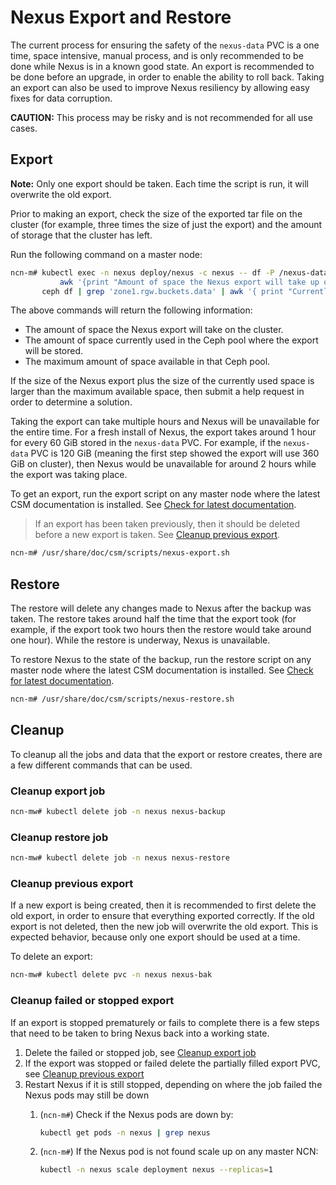 # Nexus Export and Restore

The current process for ensuring the safety of the `nexus-data` PVC is a one time, space intensive, manual process, and is only recommended to be done while Nexus is
in a known good state. An export is recommended to be done before an upgrade, in order to enable the ability to roll back. Taking an export can also be used to improve
Nexus resiliency by allowing easy fixes for data corruption.

**CAUTION:** This process may be risky and is not recommended for all use cases.

## Export

**Note:** Only one export should be taken. Each time the script is run, it will overwrite the old export.

Prior to making an export, check the size of the exported tar file on the cluster (for example, three times the size of just the export) and the amount of storage
that the cluster has left.

Run the following command on a master node:

```bash
ncn-m# kubectl exec -n nexus deploy/nexus -c nexus -- df -P /nexus-data | grep '/nexus-data' |
           awk '{print "Amount of space the Nexus export will take up on cluster: "(($3 * 3)/1048576)" GiB";}' &&
       ceph df | grep 'zone1.rgw.buckets.data' | awk '{ print "Currently used: " $7 $8 ", Max Available " $10 $11;}'
```

The above commands will return the following information:

- The amount of space the Nexus export will take on the cluster.
- The amount of space currently used in the Ceph pool where the export will be stored.
- The maximum amount of space available in that Ceph pool.

If the size of the Nexus export plus the size of the currently used space is larger than the maximum available space,
then submit a help request in order to determine a solution.

Taking the export can take multiple hours and Nexus will be unavailable for the entire time. For a fresh install of Nexus, the export takes around
1 hour for every 60 GiB stored in the `nexus-data` PVC. For example, if the `nexus-data` PVC is 120 GiB (meaning the first step showed the export will
use 360 GiB on cluster), then Nexus would be unavailable for around 2 hours while the export was taking place.

To get an export, run the export script on any master node where the latest CSM documentation is installed. See
[Check for latest documentation](../../update_product_stream/index.md#check-for-latest-documentation).

> If an export has been taken previously, then it should be deleted before a new export is taken. See [Cleanup previous export](#cleanup-previous-export).

```bash
ncn-m# /usr/share/doc/csm/scripts/nexus-export.sh
```

## Restore

The restore will delete any changes made to Nexus after the backup was taken. The restore takes around half the time that the export took
(for example, if the export took two hours then the restore would take around one hour). While the restore is underway, Nexus is unavailable.

To restore Nexus to the state of the backup, run the restore script on any master node where the latest CSM documentation is installed. See
[Check for latest documentation](../../update_product_stream/index.md#check-for-latest-documentation).

```bash
ncn-m# /usr/share/doc/csm/scripts/nexus-restore.sh
```

## Cleanup

To cleanup all the jobs and data that the export or restore creates, there are a few different commands that can be used.

### Cleanup export job

```bash
ncn-mw# kubectl delete job -n nexus nexus-backup
```

### Cleanup restore job

```bash
ncn-mw# kubectl delete job -n nexus nexus-restore
```

### Cleanup previous export

If a new export is being created, then it is recommended to first delete the old export, in order to ensure that everything exported correctly.
If the old export is not deleted, then the new job will overwrite the old export. This is expected behavior, because only one export should be used at a time.

To delete an export:

```bash
ncn-mw# kubectl delete pvc -n nexus nexus-bak
```

### Cleanup failed or stopped export

If an export is stopped prematurely or fails to complete there is a few steps that need to be taken to bring Nexus back into a working state.

1. Delete the failed or stopped job, see [Cleanup export job](#cleanup-export-job)
1. If the export was stopped or failed delete the partially filled export PVC, see [Cleanup previous export](#cleanup-previous-export)
1. Restart Nexus if it is still stopped, depending on where the job failed the Nexus pods may still be down
    1. (`ncn-m#`) Check if the Nexus pods are down by:

        ```bash
        kubectl get pods -n nexus | grep nexus
        ```

    1. (`ncn-m#`) If the Nexus pod is not found scale up on any master NCN:

        ```bash
        kubectl -n nexus scale deployment nexus --replicas=1
        ```

